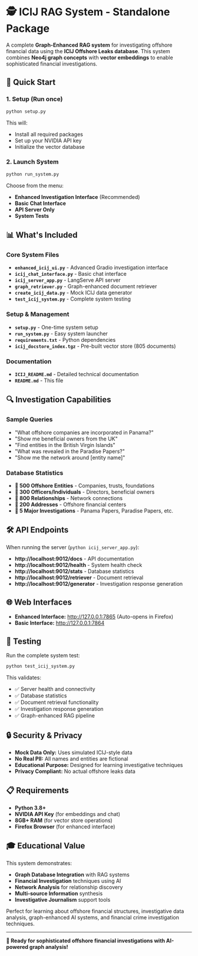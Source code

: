 # 🕵️ ICIJ RAG System - Standalone Package

A complete **Graph-Enhanced RAG system** for investigating offshore financial data using the **ICIJ Offshore Leaks database**. This system combines **Neo4j graph concepts** with **vector embeddings** to enable sophisticated financial investigations.

## 🚀 Quick Start

### 1. **Setup** (Run once)
```bash
python setup.py
```
This will:
- Install all required packages
- Set up your NVIDIA API key
- Initialize the vector database

### 2. **Launch System**
```bash
python run_system.py
```
Choose from the menu:
- **Enhanced Investigation Interface** (Recommended)
- **Basic Chat Interface**
- **API Server Only**
- **System Tests**

## 📊 What's Included

### **Core System Files**
- **`enhanced_icij_ui.py`** - Advanced Gradio investigation interface
- **`icij_chat_interface.py`** - Basic chat interface
- **`icij_server_app.py`** - LangServe API server
- **`graph_retriever.py`** - Graph-enhanced document retriever
- **`create_icij_data.py`** - Mock ICIJ data generator
- **`test_icij_system.py`** - Complete system testing

### **Setup & Management**
- **`setup.py`** - One-time system setup
- **`run_system.py`** - Easy system launcher
- **`requirements.txt`** - Python dependencies
- **`icij_docstore_index.tgz`** - Pre-built vector store (805 documents)

### **Documentation**
- **`ICIJ_README.md`** - Detailed technical documentation
- **`README.md`** - This file

## 🔍 Investigation Capabilities

### **Sample Queries**
- "What offshore companies are incorporated in Panama?"
- "Show me beneficial owners from the UK"
- "Find entities in the British Virgin Islands"
- "What was revealed in the Paradise Papers?"
- "Show me the network around [entity name]"

### **Database Statistics**
- **🏢 500 Offshore Entities** - Companies, trusts, foundations
- **👥 300 Officers/Individuals** - Directors, beneficial owners
- **🔗 800 Relationships** - Network connections
- **📍 200 Addresses** - Offshore financial centers
- **📑 5 Major Investigations** - Panama Papers, Paradise Papers, etc.

## 🛠️ API Endpoints

When running the server (`python icij_server_app.py`):

- **http://localhost:9012/docs** - API documentation
- **http://localhost:9012/health** - System health check
- **http://localhost:9012/stats** - Database statistics
- **http://localhost:9012/retriever** - Document retrieval
- **http://localhost:9012/generator** - Investigation response generation

## 🌐 Web Interfaces

- **Enhanced Interface:** http://127.0.0.1:7865 (Auto-opens in Firefox)
- **Basic Interface:** http://127.0.0.1:7864

## 🧪 Testing

Run the complete system test:
```bash
python test_icij_system.py
```

This validates:
- ✅ Server health and connectivity
- ✅ Database statistics
- ✅ Document retrieval functionality
- ✅ Investigation response generation
- ✅ Graph-enhanced RAG pipeline

## 🔒 Security & Privacy

- **Mock Data Only:** Uses simulated ICIJ-style data
- **No Real PII:** All names and entities are fictional
- **Educational Purpose:** Designed for learning investigative techniques
- **Privacy Compliant:** No actual offshore leaks data

## 📋 Requirements

- **Python 3.8+**
- **NVIDIA API Key** (for embeddings and chat)
- **8GB+ RAM** (for vector store operations)
- **Firefox Browser** (for enhanced interface)

## 🎓 Educational Value

This system demonstrates:
- **Graph Database Integration** with RAG systems
- **Financial Investigation** techniques using AI
- **Network Analysis** for relationship discovery
- **Multi-source Information** synthesis
- **Investigative Journalism** support tools

Perfect for learning about offshore financial structures, investigative data analysis, graph-enhanced AI systems, and financial crime investigation techniques.

---

**🚀 Ready for sophisticated offshore financial investigations with AI-powered graph analysis!**
